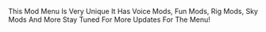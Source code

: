 This Mod Menu Is Very Unique It Has Voice Mods, Fun Mods, Rig Mods, Sky Mods And More Stay Tuned For More Updates For The Menu!
